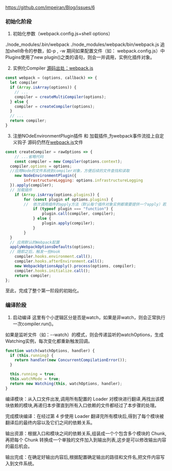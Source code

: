 
https://github.com/impeiran/Blog/issues/6
### 初始化阶段

1. 初始化参数（webpack.config.js+shell options）

./node_modules/.bin/webpack
./node_modules/webpack/bin/webpack.js
追加shell命令的参数，如-p , -w
期间如果配置文件（如： webpack.config.js）中Plugins使用了new plugin()之类的语句，则会一并调用，实例化插件对象。

2. 实例化Compiler
[源码出处：webpack.js](https://github.com/webpack/webpack/blob/d6e8e479bce9ed34827e08850764bfb225947f85/lib/webpack.js#L39)
```js
const webpack = (options, callback) => {
  let compiler
  if (Array.isArray(options)) {
   	// ...
    compiler = createMultiCompiler(options);
  } else {
    compiler = createCompiler(options);
  }
  // ...
  return compiler; 
}
```
3. 注册NOdeEnvironmentPlugin插件 和 加载插件,为webpack事件流挂上自定义钩子
源码仍然在[webpack.js](https://github.com/webpack/webpack/blob/d6e8e479bce9ed34827e08850764bfb225947f85/lib/webpack.js#L39)文件
```js
const createCompiler = rawOptions => {
	// ...省略代码
	const compiler = new Compiler(options.context);
  compiler.options = options;
  //应用Node的文件系统到compiler对象，方便后续的文件查找和读取
	new NodeEnvironmentPlugin({
		infrastructureLogging: options.infrastructureLogging
  }).apply(compiler);
  // 加载插件
	if (Array.isArray(options.plugins)) {
		for (const plugin of options.plugins) {
        //  依次调用插件的apply方法（默认每个插件对象实例都需要提供一个apply）若为函数则直接调用，将compiler实例作为参数传入，方便插件调用此次构建提供的Webpack API并监听后续的所有事件Hook。
			if (typeof plugin === "function") {
				plugin.call(compiler, compiler);
			} else {
				plugin.apply(compiler);
			}
		}
  }
  // 应用默认的Webpack配置
  applyWebpackOptionsDefaults(options);
  // 随即之后，触发一些Hook
	compiler.hooks.environment.call();
	compiler.hooks.afterEnvironment.call();
	new WebpackOptionsApply().process(options, compiler);
	compiler.hooks.initialize.call();
	return compiler;
};
```

至此，完成了整个第一阶段的初始化。

### 编译阶段

1. 启动编译
 这里有个小逻辑区分是否是watch，如果是非watch，则会正常执行一次compiler.run()。

如果是监听文件（如：--watch）的模式，则会传递监听的watchOptions，生成Watching实例，每次变化都重新触发回调。

```js
function watch(watchOptions, handler) {
  if (this.running) {
    return handler(new ConcurrentCompilationError());
  }

  this.running = true;
  this.watchMode = true;
  return new Watching(this, watchOptions, handler);
}
```

编译模块：从入口文件出发,调用所有配置的 Loader 对模块进行翻译,再找出该模块依赖的模块,再递归本步骤直到所有入口依赖的文件都经过了本步骤的处理。

完成模块编译：在经过第 4 步使用 Loader 翻译完所有模块后,得到了每个模块被翻译后的最终内容以及它们之间的依赖关系。

输出资源：根据入口和模块之间的依赖关系,组装成一个个包含多个模块的 Chunk,再把每个 Chunk 转换成一个单独的文件加入到输出列表,这步是可以修改输出内容的最后机会。

输出完成：在确定好输出内容后,根据配置确定输出的路径和文件名,把文件内容写入到文件系统。  